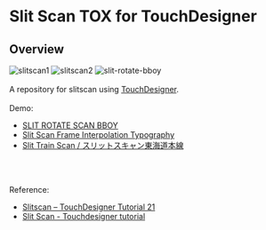 # Slit Scan TOX for TouchDesigner
## Overview

![slitscan1](https://user-images.githubusercontent.com/9309605/214638053-e24d600f-2bad-4046-9742-55f3bdda10ab.gif)
![slitscan2](https://user-images.githubusercontent.com/9309605/214638256-632ceccc-f952-4db0-98ca-ff4d75307892.gif)
![slit-rotate-bboy](https://user-images.githubusercontent.com/9309605/215449491-145ec052-fec7-40ad-b406-11900097c99b.gif)
<br>
<br>
A repository for slitscan using [TouchDesigner](https://derivative.ca/).
<br>
<br>
Demo:
- [SLIT ROTATE SCAN BBOY](https://youtu.be/QwIhThHvzsY)
- [Slit Scan Frame Interpolation Typography](https://youtu.be/PGxdZTUGWsk)
- [Slit Train Scan / スリットスキャン東海道本線](https://youtu.be/TPALyyCxkes)
<br>
<br>

Reference:
- [Slitscan – TouchDesigner Tutorial 21](https://youtu.be/jOcMCGtclBs)
- [Slit Scan - Touchdesigner tutorial](https://youtu.be/RSeIfK-3zo0)